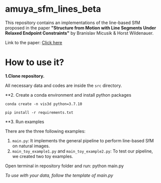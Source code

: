 # amuya_sfm_lines_beta
This repository contains an implementations of the line-based SfM proposed in the paper **"Structure from Motion with Line Segments Under Relaxed Endpoint Constraints"** by Branislav Micusik & Horst Wildenauer. 

Link to the paper: [Click here](https://ieeexplore.ieee.org/document/7035804)


# How to use it?
**1.Clone repository.**

All necessary data and codes are inside the ``src`` directory. 

**2. Create a conda environment and install python packages

``conda create -n vis3d python=3.7.10``

``pip install -r requirements.txt``

**3. Run examples

There are the three following examples:
  1. ``main.py``: It implements the general pipeline to perform line-based SfM on natural images. 
  2. ``main_toy_example1.py`` and ``main_toy_example2.py``: To test our pipeline, we created two toy examples. 

Open terminal in repository folder and run:
python main.py

*To use with your data, follow the template of main.py*
